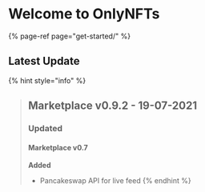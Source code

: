 # Welcome to OnlyNFTs

{% page-ref page="get-started/" %}



## Latest Update

{% hint style="info" %}
> ## Marketplace v0.9.2 - 19-07-2021
>
> ### Updated
>
> #### Marketplace v0.7
>
> **Added**
>
> * Pancakeswap API for live feed
{% endhint %}

